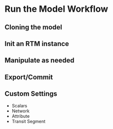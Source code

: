 
# Run the Model Workflow

## Cloning the model

## Init an RTM instance

## Manipulate as needed

## Export/Commit

## Custom Settings
   - Scalars
   - Network
   - Attribute
   - Transit Segment

